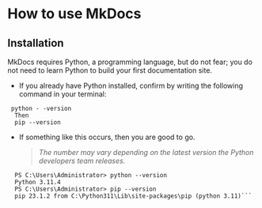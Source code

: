 # How to use MkDocs

## Installation

MkDocs requires Python, a programming language, but do not fear; you do not need to learn Python to build your first documentation site.

- If you already have Python installed, confirm by writing the following command in your terminal:

```
 python - -version
  Then
  pip --version
```

- If something like this occurs, then you are good to go.

  > _The number may vary depending on the latest version the Python developers team releases._

````
  PS C:\Users\Administrator> python --version
  Python 3.11.4
  PS C:\Users\Administrator> pip --version
  pip 23.1.2 from C:\Python311\Lib\site-packages\pip (python 3.11)```
````
